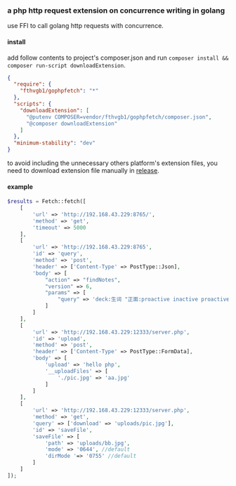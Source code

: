 ### a php http request extension on concurrence writing in golang

use FFI to call golang http requests with concurrence.

#### install

add follow contents to project's composer.json and run `composer install && composer run-script downloadExtension`.

```json
{
  "require": {
    "fthvgb1/gophpfetch": "*"
  },
  "scripts": {
    "downloadExtension": [
      "@putenv COMPOSER=vendor/fthvgb1/gophpfetch/composer.json",
      "@composer downloadExtension"
    ]
  },
  "minimum-stability": "dev"
}
```

to avoid including the unnecessary others platform's extension files, you need to download extension file manually
in [release](https://github.com/fthvgb1/gophpfetch/releases).

#### example

```php
$results = Fetch::fetch([
    [
        'url' => 'http://192.168.43.229:8765/',
        'method' => 'get',
        'timeout' => 5000
    ],
    [
        'url' => 'http://192.168.43.229:8765',
        'id' => 'query',
        'method' => 'post',
        'header' => ['Content-Type' => PostType::Json],
        'body' => [
            "action" => "findNotes",
            "version" => 6,
            "params" => [
                "query" => 'deck:生词 "正面:proactive inactive proactively inactively interactive interactively interactivity"'
            ]
        ]
    ],
    [
        'url' => 'http://192.168.43.229:12333/server.php',
        'id' => 'upload',
        'method' => 'post',
        'header' => ['Content-Type' => PostType::FormData],
        'body' => [
            'upload' => 'hello php',
            '__uploadFiles' => [
                './pic.jpg' => 'aa.jpg'
            ]
        ]
    ],
    [
        'url' => 'http://192.168.43.229:12333/server.php',
        'method' => 'get',
        'query' => ['download' => 'uploads/pic.jpg'],
        'id' => 'saveFile',
        'saveFile' => [
            'path' => 'uploads/bb.jpg',
            'mode' => '0644', //default
            'dirMode '=> '0755' //default
        ]
    ]
]);

```